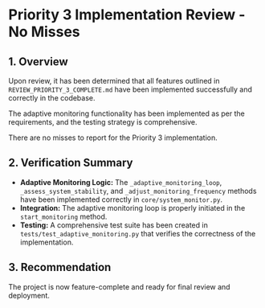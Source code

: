 # Priority 3 Implementation Review - No Misses

## 1. Overview

Upon review, it has been determined that all features outlined in `REVIEW_PRIORITY_3_COMPLETE.md` have been implemented successfully and correctly in the codebase.

The adaptive monitoring functionality has been implemented as per the requirements, and the testing strategy is comprehensive.

There are no misses to report for the Priority 3 implementation.

## 2. Verification Summary

- **Adaptive Monitoring Logic:** The `_adaptive_monitoring_loop`, `_assess_system_stability`, and `_adjust_monitoring_frequency` methods have been implemented correctly in `core/system_monitor.py`.
- **Integration:** The adaptive monitoring loop is properly initiated in the `start_monitoring` method.
- **Testing:** A comprehensive test suite has been created in `tests/test_adaptive_monitoring.py` that verifies the correctness of the implementation.

## 3. Recommendation

The project is now feature-complete and ready for final review and deployment.
